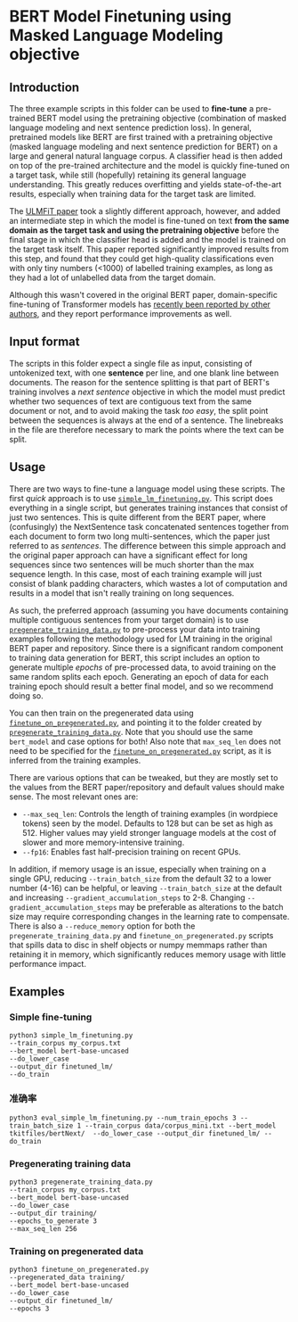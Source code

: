 # BERT Model Finetuning using Masked Language Modeling objective

## Introduction

The three example scripts in this folder can be used to **fine-tune** a pre-trained BERT model using the pretraining objective (combination of masked language modeling and next sentence prediction loss). In general, pretrained models like BERT are first trained with a pretraining objective (masked language modeling and next sentence prediction for BERT) on a large and general natural language corpus. A classifier head is then added on top of the pre-trained architecture and the model is quickly fine-tuned on a target task, while still (hopefully) retaining its general language understanding. This greatly reduces overfitting and yields state-of-the-art results, especially when training data for the target task are limited.

The [ULMFiT paper](https://arxiv.org/abs/1801.06146) took a slightly different approach, however, and added an intermediate step in which the model is fine-tuned on text **from the same domain as the target task and using the pretraining objective** before the final stage in which the classifier head is added and the model is trained on the target task itself. This paper reported significantly improved results from this step, and found that they could get high-quality classifications even with only tiny numbers (<1000) of labelled training examples, as long as they had a lot of unlabelled data from the target domain.

Although this wasn't covered in the original BERT paper, domain-specific fine-tuning of Transformer models has [recently been reported by other authors](https://arxiv.org/pdf/1905.05583.pdf), and they report performance improvements as well.

## Input format

The scripts in this folder expect a single file as input, consisting of untokenized text, with one **sentence** per line, and one blank line between documents. The reason for the sentence splitting is that part of BERT's training involves a _next sentence_ objective in which the model must predict whether two sequences of text are contiguous text from the same document or not, and to avoid making the task _too easy_, the split point between the sequences is always at the end of a sentence. The linebreaks in the file are therefore necessary to mark the points where the text can be split.

## Usage

There are two ways to fine-tune a language model using these scripts. The first _quick_ approach is to use [`simple_lm_finetuning.py`](./simple_lm_finetuning.py). This script does everything in a single script, but generates training instances that consist of just two sentences. This is quite different from the BERT paper, where (confusingly) the NextSentence task concatenated sentences together from each document to form two long multi-sentences, which the paper just referred to as _sentences_. The difference between this simple approach and the original paper approach can have a significant effect for long sequences since two sentences will be much shorter than the max sequence length. In this case, most of each training example will just consist of blank padding characters, which wastes a lot of computation and results in a model that isn't really training on long sequences.

As such, the preferred approach (assuming you have documents containing multiple contiguous sentences from your target domain) is to use [`pregenerate_training_data.py`](./pregenerate_training_data.py) to pre-process your data into training examples following the methodology used for LM training in the original BERT paper and repository. Since there is a significant random component to training data generation for BERT, this script includes an option to generate multiple _epochs_ of pre-processed data, to avoid training on the same random splits each epoch. Generating an epoch of data for each training epoch should result a better final model, and so we recommend doing so.

You can then train on the pregenerated data using [`finetune_on_pregenerated.py`](./finetune_on_pregenerated.py), and pointing it to the folder created by [`pregenerate_training_data.py`](./pregenerate_training_data.py). Note that you should use the same `bert_model` and case options for both! Also note that `max_seq_len` does not need to be specified for the [`finetune_on_pregenerated.py`](./finetune_on_pregenerated.py) script, as it is inferred from the training examples.

There are various options that can be tweaked, but they are mostly set to the values from the BERT paper/repository and default values should make sense. The most relevant ones are:

- `--max_seq_len`: Controls the length of training examples (in wordpiece tokens) seen by the model. Defaults to 128 but can be set as high as 512. Higher values may yield stronger language models at the cost of slower and more memory-intensive training.
- `--fp16`: Enables fast half-precision training on recent GPUs.

In addition, if memory usage is an issue, especially when training on a single GPU, reducing `--train_batch_size` from the default 32 to a lower number (4-16) can be helpful, or leaving `--train_batch_size` at the default and increasing `--gradient_accumulation_steps` to 2-8. Changing `--gradient_accumulation_steps` may be preferable as alterations to the batch size may require corresponding changes in the learning rate to compensate. There is also a `--reduce_memory` option for both the `pregenerate_training_data.py` and `finetune_on_pregenerated.py` scripts that spills data to disc in shelf objects or numpy memmaps rather than retaining it in memory, which significantly reduces memory usage with little performance impact.

## Examples

### Simple fine-tuning

```
python3 simple_lm_finetuning.py 
--train_corpus my_corpus.txt 
--bert_model bert-base-uncased 
--do_lower_case 
--output_dir finetuned_lm/
--do_train
```

### 准确率

```
python3 eval_simple_lm_finetuning.py --num_train_epochs 3 --train_batch_size 1 --train_corpus data/corpus_mini.txt --bert_model tkitfiles/bertNext/  --do_lower_case --output_dir finetuned_lm/ --do_train
```

### Pregenerating training data

```
python3 pregenerate_training_data.py
--train_corpus my_corpus.txt
--bert_model bert-base-uncased
--do_lower_case
--output_dir training/
--epochs_to_generate 3
--max_seq_len 256
```

### Training on pregenerated data

```
python3 finetune_on_pregenerated.py
--pregenerated_data training/
--bert_model bert-base-uncased
--do_lower_case
--output_dir finetuned_lm/
--epochs 3
```
